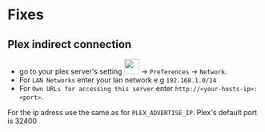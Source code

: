 # Fixes
## Plex indirect connection
- go to your plex server's setting <img src="https://user-images.githubusercontent.com/24566692/149229186-b1cd51db-1139-4ae9-8ed9-c03842705af8.png" width="30"> -> `Preferences` -> `Network`.
- For `LAN Networks` enter your lan network e.g `192.168.1.0/24`
- For `Own URLs for accessing this server` enter `http://<your-hosts-ip>:<port>`. 
 
For the ip adress use the same as for `PLEX_ADVERTISE_IP`.
Plex's default port is 32400
